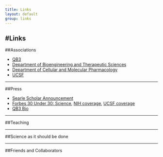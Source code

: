 ```yaml
---
title: Links
layout: default
group: links
---
```


#Links
---

##Associations
* [QB3](http://qb3.org/)
* [Department of Bioengineering and Therapeutic Sciences](http://bts.ucsf.edu/)
* [Department of Cellular and Molecular Pharmacology](http://cmp.ucsf.edu/)
* [UCSF](http://ucsf.edu/)

---

##Press
* [Searle Scholar Announcement](http://pharmacy.ucsf.edu/news/2014/04/09/1/)
* [Forbes 30 Under 30: Science](http://www.forbes.com/pictures/mkg45giif/james-fraser-qb3-fellow-university-of-california-san-francisco-29/), [NIH coverage](http://nih.gov/about/director/12212011_eia2011.htm), [UCSF coverage](http://www.ucsf.edu/news/2011/12/11186/two-ucsf-scientists-forbes-magazines-30-under-30-list-brightest-young-stars)
* [QB3 Bio](http://qb3.ucsf.edu/events/mini-bio-james-fraser.shtml)

---

##Teaching

---

##Science as it should be done

---

##Friends and Collaborators